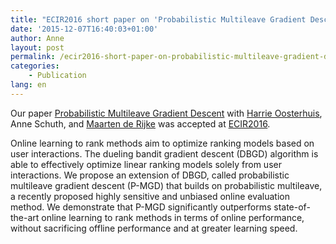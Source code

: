 ```yaml
---
title: "ECIR2016 short paper on 'Probabilistic Multileave Gradient Descent' accepted"
date: '2015-12-07T16:40:03+01:00'
author: Anne
layout: post
permalink: /ecir2016-short-paper-on-probabilistic-multileave-gradient-descent-accepted/
categories:
    - Publication
lang: en
---
```


Our paper [Probabilistic Multileave Gradient Descent](/publications/oosterhuis2016) with [Harrie
Oosterhuis](https://harrieo.github.io/), Anne Schuth, and [Maarten de Rijke](https://staff.fnwi.uva.nl/m.derijke/) was accepted
at [ECIR2016](http://ecir2016.dei.unipd.it).

Online learning to rank methods aim to optimize ranking models based on user interactions. The dueling bandit gradient
descent (DBGD) algorithm is able to effectively optimize linear ranking models solely from user interactions. We propose
an extension of DBGD, called probabilistic multileave gradient descent (P-MGD) that builds on probabilistic multileave,
a recently proposed highly sensitive and unbiased online evaluation method. We demonstrate that P-MGD significantly
outperforms state-of-the-art online learning to rank methods in terms of online performance, without sacrificing offline
performance and at greater learning speed.
